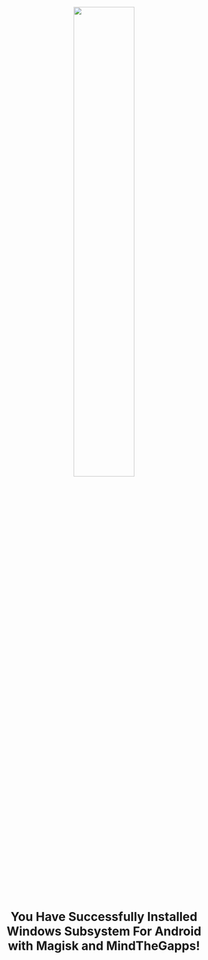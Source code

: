 <p align="center"><picture><img src="https://github.com/MustardChef/WSABuilds/assets/68516357/ad30e8bd-2c13-4d8f-b97c-1f8359bf74d7" width="53%" height="53%"/></p>


<h1><p align="center">You Have Successfully Installed Windows Subsystem For Android with Magisk and MindTheGapps!</p></h1>


